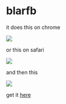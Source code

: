 blarfb
======

it does this on chrome

![](http://danhassin.com/img/ss2.jpg)

or this on safari

![](http://danhassin.com/img/ss3.png)

and then this

![](http://danhassin.com/img/blarfb.jpg)

get it [here](http://danhassin.com/projects#blarfb)

